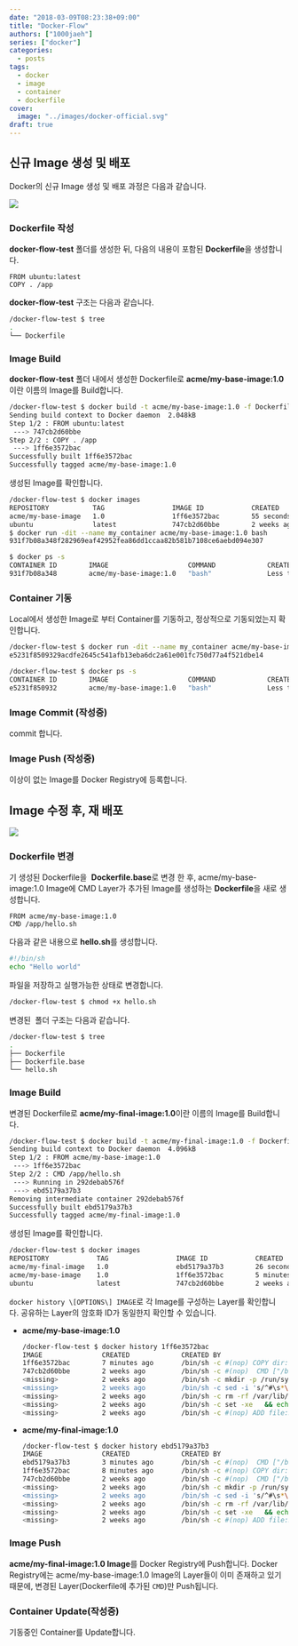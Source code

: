 ```yaml
---
date: "2018-03-09T08:23:38+09:00"
title: "Docker-Flow"
authors: ["1000jaeh"]
series: ["docker"]
categories:
  - posts
tags:
  - docker
  - image
  - container
  - dockerfile
cover:
  image: "../images/docker-official.svg"
draft: true
---
```

## 신규 Image 생성 및 배포

Docker의 신규 Image 생성 및 배포 과정은 다음과 같습니다.

![](https://dzone.com/storage/temp/5288806-docker-stages.png)

### Dockerfile 작성

**docker-flow-test** 폴더를 생성한 뒤, 다음의 내용이 포함된 **Dockerfile**을 생성합니다.

``` text
FROM ubuntu:latest
COPY . /app
```

**docker-flow-test** 구조는 다음과 같습니다.

``` bash
/docker-flow-test $ tree
.
└── Dockerfile
```

### Image Build

**docker-flow-test** 폴더 내에서 생성한 Dockerfile로
**acme/my-base-image:1.0**이란 이름의 Image를 Build합니다.

``` bash
/docker-flow-test $ docker build -t acme/my-base-image:1.0 -f Dockerfile .
Sending build context to Docker daemon  2.048kB
Step 1/2 : FROM ubuntu:latest
 ---> 747cb2d60bbe
Step 2/2 : COPY . /app
 ---> 1ff6e3572bac
Successfully built 1ff6e3572bac
Successfully tagged acme/my-base-image:1.0
```

생성된 Image를 확인합니다.

``` bash
/docker-flow-test $ docker images
REPOSITORY           TAG                 IMAGE ID            CREATED             SIZE
acme/my-base-image   1.0                 1ff6e3572bac        55 seconds ago      122MB
ubuntu               latest              747cb2d60bbe        2 weeks ago         122MB
$ docker run -dit --name my_container acme/my-base-image:1.0 bash
931f7b08a348f282969eaf42952fea86dd1ccaa82b581b7108ce6aebd094e307

$ docker ps -s
CONTAINER ID        IMAGE                    COMMAND             CREATED                  STATUS              PORTS               NAMES               SIZE
931f7b08a348        acme/my-base-image:1.0   "bash"              Less than a second ago   Up 2 seconds                            my_container        0B (virtual 122MB)
```

### Container 기동

Local에서 생성한 Image로 부터 Container를 기동하고, 정상적으로
기동되었는지 확인합니다.

``` bash
/docker-flow-test $ docker run -dit --name my_container acme/my-base-image:1.0 bash
e5231f8509329acdfe2645c541afb13eba6dc2a61e001fc750d77a4f521dbe14

/docker-flow-test $ docker ps -s
CONTAINER ID        IMAGE                    COMMAND             CREATED                  STATUS              PORTS               NAMES               SIZE
e5231f850932        acme/my-base-image:1.0   "bash"              Less than a second ago   Up 2 seconds                            my_container        0B (virtual 122MB)
```

### Image Commit (작성중)

commit 합니다.

### Image Push (작성중)

이상이 없는 Image를 Docker Registry에 등록합니다. 

## Image 수정 후, 재 배포

![](http://pointful.github.io/docker-intro/docker-img/changes-and-updates.png)

### Dockerfile 변경

기 생성된 Dockerfile을  **Dockerfile.base**로 변경 한 후, acme/my-base-image:1.0 Image에 CMD Layer가 추가된 Image를 생성하는 **Dockerfile**을 새로 생성합니다.

``` text
FROM acme/my-base-image:1.0
CMD /app/hello.sh
```

다음과 같은 내용으로 **hello.sh**를 생성합니다.

``` bash
#!/bin/sh
echo "Hello world"
```

파일을 저장하고 실행가능한 상태로 변경합니다.

``` bash
/docker-flow-test $ chmod +x hello.sh
```

변경된  폴더 구조는 다음과 같습니다.

``` bash
/docker-flow-test $ tree
.
├── Dockerfile
├── Dockerfile.base
└── hello.sh
```

### Image Build

변경된 Dockerfile로 **acme/my-final-image:1.0**이란 이름의 Image를 Build합니다.

``` bash
/docker-flow-test $ docker build -t acme/my-final-image:1.0 -f Dockerfile .
Sending build context to Docker daemon  4.096kB
Step 1/2 : FROM acme/my-base-image:1.0
 ---> 1ff6e3572bac
Step 2/2 : CMD /app/hello.sh
 ---> Running in 292debab576f
 ---> ebd5179a37b3
Removing intermediate container 292debab576f
Successfully built ebd5179a37b3
Successfully tagged acme/my-final-image:1.0
```

생성된 Image를 확인합니다.

``` bash
/docker-flow-test $ docker images
REPOSITORY            TAG                 IMAGE ID            CREATED             SIZE
acme/my-final-image   1.0                 ebd5179a37b3        26 seconds ago      122MB
acme/my-base-image    1.0                 1ff6e3572bac        5 minutes ago       122MB
ubuntu                latest              747cb2d60bbe        2 weeks ago         122MB
```

`docker history \[OPTIONS\] IMAGE`로 각 Image를 구성하는 Layer를 확인합니다. 공유하는 Layer의 암호화 ID가 동일한지 확인할 수 있습니다.

- **acme/my-base-image:1.0**

    ``` bash
    /docker-flow-test $ docker history 1ff6e3572bac
    IMAGE               CREATED             CREATED BY                                      SIZE                COMMENT
    1ff6e3572bac        7 minutes ago       /bin/sh -c #(nop) COPY dir:b623b1c4cd3c38e...   31B                 
    747cb2d60bbe        2 weeks ago         /bin/sh -c #(nop)  CMD ["/bin/bash"]            0B                  
    <missing>           2 weeks ago         /bin/sh -c mkdir -p /run/systemd && echo '...   7B                  
    <missing>           2 weeks ago         /bin/sh -c sed -i 's/^#\s*\(deb.*universe\...   2.76kB              
    <missing>           2 weeks ago         /bin/sh -c rm -rf /var/lib/apt/lists/*          0B                  
    <missing>           2 weeks ago         /bin/sh -c set -xe   && echo '#!/bin/sh' >...   745B                
    <missing>           2 weeks ago         /bin/sh -c #(nop) ADD file:5b334adf9d9a225...   122MB     
    ```

- **acme/my-final-image:1.0**

    ``` bash
    /docker-flow-test $ docker history ebd5179a37b3
    IMAGE               CREATED             CREATED BY                                      SIZE                COMMENT
    ebd5179a37b3        3 minutes ago       /bin/sh -c #(nop)  CMD ["/bin/sh" "-c" "/a...   0B                  
    1ff6e3572bac        8 minutes ago       /bin/sh -c #(nop) COPY dir:b623b1c4cd3c38e...   31B                 
    747cb2d60bbe        2 weeks ago         /bin/sh -c #(nop)  CMD ["/bin/bash"]            0B                  
    <missing>           2 weeks ago         /bin/sh -c mkdir -p /run/systemd && echo '...   7B                  
    <missing>           2 weeks ago         /bin/sh -c sed -i 's/^#\s*\(deb.*universe\...   2.76kB              
    <missing>           2 weeks ago         /bin/sh -c rm -rf /var/lib/apt/lists/*          0B                  
    <missing>           2 weeks ago         /bin/sh -c set -xe   && echo '#!/bin/sh' >...   745B                
    <missing>           2 weeks ago         /bin/sh -c #(nop) ADD file:5b334adf9d9a225...   122MB   
    ```

### Image Push

**acme/my-final-image:1.0 Image**를 Docker Registry에 Push합니다. Docker Registry에는 acme/my-base-image:1.0 Image의 Layer들이 이미 존재하고 있기 때문에, 변경된 Layer(Dockerfile에 추가된 `CMD`)만 Push됩니다.

### Container Update(작성중)

기동중인 Container를 Update합니다.
